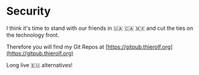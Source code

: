 # Security

I think it's time to stand with our friends in 🇺🇦 🇨🇦 🇲🇽 and cut the ties on the technology front.

Therefore you will find my Git Repos at [https://gitpub.thierolf.org](https://gitpub.thierolf.org)

Long live 🇪🇺 alternatives!
